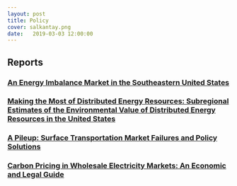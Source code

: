 ```yaml
---
layout: post
title: Policy
cover: salkantay.png
date:   2019-03-03 12:00:00
---
```



## Reports

### [An Energy Imbalance Market in the Southeastern United States](/policy/Southeast_EIM_Report_ETI_Sept2020.pdf)

### [Making the Most of Distributed Energy Resources: Subregional Estimates of the Environmental Value of Distributed Energy Resources in the United States](/policy/Making_the_Most_of_Distributed_Energy_Resources.pdf)

### [A Pileup: Surface Transportation Market Failures and Policy Solutions](/policy/A_Pileup_Surface_Transportation_Market_Failures_and_Policy_Solutions.pdf)

### [Carbon Pricing in Wholesale Electricity Markets: An Economic and Legal Guide](/policy/Carbon_Pricing_in_Wholesale_Electricity_Markets_Report.pdf)
